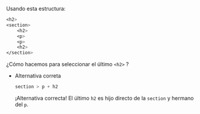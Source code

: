 Usando esta estructura:

```css
<h2>
<section>
    <h2>
    <p>
    <p>
    <h2>
</section>
```

¿Cómo hacemos para seleccionar el último `<h2>` ?


- Alternativa correta
    
    ```css
    section > p + h2
    ```
    
    ¡Alternativa correcta! El último `h2` es hijo directo de la `section` y hermano del `p`.